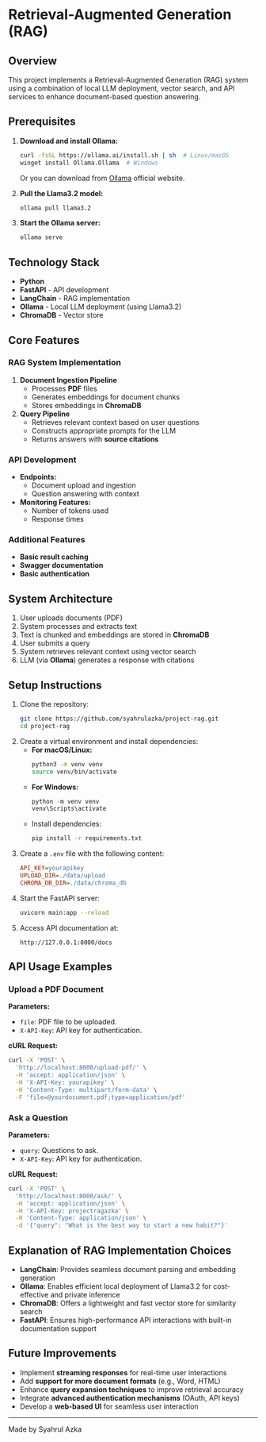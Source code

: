 # Retrieval-Augmented Generation (RAG)

## Overview
This project implements a Retrieval-Augmented Generation (RAG) system using a combination of local LLM deployment, vector search, and API services to enhance document-based question answering.

## Prerequisites
1. **Download and install Ollama:**
   ```bash
   curl -fsSL https://ollama.ai/install.sh | sh  # Linux/macOS
   winget install Ollama.Ollama  # Windows
   ```
   Or you can download from [Ollama](https://ollama.com/download) official website.
   
3. **Pull the Llama3.2 model:**
   ```bash
   ollama pull llama3.2
   ```
4. **Start the Ollama server:**
   ```bash
   ollama serve
   ```

## Technology Stack
- **Python**
- **FastAPI** - API development
- **LangChain** - RAG implementation
- **Ollama** - Local LLM deployment (using Llama3.2)
- **ChromaDB** - Vector store

## Core Features
### RAG System Implementation
1. **Document Ingestion Pipeline**
   - Processes **PDF** files
   - Generates embeddings for document chunks
   - Stores embeddings in **ChromaDB**
2. **Query Pipeline**
   - Retrieves relevant context based on user questions
   - Constructs appropriate prompts for the LLM
   - Returns answers with **source citations**

### API Development
- **Endpoints:**
  - Document upload and ingestion
  - Question answering with context
- **Monitoring Features:**
  - Number of tokens used
  - Response times

### Additional Features
- **Basic result caching**
- **Swagger documentation**
- **Basic authentication**

## System Architecture
1. User uploads documents (PDF)
2. System processes and extracts text
3. Text is chunked and embeddings are stored in **ChromaDB**
4. User submits a query
5. System retrieves relevant context using vector search
6. LLM (via **Ollama**) generates a response with citations

## Setup Instructions
1. Clone the repository:
   ```bash
   git clone https://github.com/syahrulazka/project-rag.git
   cd project-rag
   ```
2. Create a virtual environment and install dependencies:
   - **For macOS/Linux:**
     ```bash
     python3 -m venv venv
     source venv/bin/activate
     ```
   - **For Windows:**
     ```powershell
     python -m venv venv
     venv\Scripts\activate
     ```
   - Install dependencies:
     ```bash
     pip install -r requirements.txt
     ```
3. Create a `.env` file with the following content:
   ```ini
   API_KEY=yourapikey
   UPLOAD_DIR=./data/upload
   CHROMA_DB_DIR=./data/chroma_db
   ```
4. Start the FastAPI server:
   ```bash
   uvicorn main:app --reload
   ```
5. Access API documentation at:
   ```
   http://127.0.0.1:8000/docs
   ```

## API Usage Examples
### Upload a PDF Document
**Parameters:**
- `file`: PDF file to be uploaded.
- `X-API-Key`: API key for authentication.

**cURL Request:**
```bash
curl -X 'POST' \
  'http://localhost:8000/upload-pdf/' \
  -H 'accept: application/json' \
  -H 'X-API-Key: yourapikey' \
  -H 'Content-Type: multipart/form-data' \
  -F 'file=@yourdocument.pdf;type=application/pdf'
```

### Ask a Question
**Parameters:**
- `query`: Questions to ask.
- `X-API-Key`: API key for authentication.

**cURL Request:**
```bash
curl -X 'POST' \
  'http://localhost:8000/ask/' \
  -H 'accept: application/json' \
  -H 'X-API-Key: projectragazka' \
  -H 'Content-Type: application/json' \
  -d '{"query": "What is the best way to start a new habit?"}'
```

## Explanation of RAG Implementation Choices
- **LangChain**: Provides seamless document parsing and embedding generation
- **Ollama**: Enables efficient local deployment of Llama3.2 for cost-effective and private inference
- **ChromaDB**: Offers a lightweight and fast vector store for similarity search
- **FastAPI**: Ensures high-performance API interactions with built-in documentation support

## Future Improvements
- Implement **streaming responses** for real-time user interactions
- Add **support for more document formats** (e.g., Word, HTML)
- Enhance **query expansion techniques** to improve retrieval accuracy
- Integrate **advanced authentication mechanisms** (OAuth, API keys)
- Develop a **web-based UI** for seamless user interaction

---
Made by Syahrul Azka

